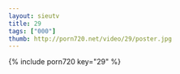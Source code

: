 ```yaml
--- 
layout: sieutv
title: 29
tags: ["000"]
thumb: http://porn720.net/video/29/poster.jpg
---
```

{% include porn720 key="29" %} 
